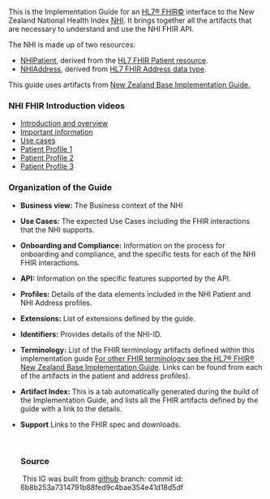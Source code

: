 This is the Implementation Guide for an [HL7&reg; FHIR&copy;](http://hl7.org/fhir/) interface to the New Zealand National Health Index [NHI](https://www.health.govt.nz/our-work/health-identity/national-health-index). It brings together all the artifacts that are necessary to understand and use the NHI FHIR API.

The NHI is made up of two resources:
* [NHIPatient](StructureDefinition-NhiPatient.html), derived from the [HL7 FHIR Patient resource](http://hl7.org/fhir/patient.html).
* [NHIAddress](StructureDefinition-NhiAddress.html), derived from [HL7 FHIR Address data type](http://hl7.org/fhir/R4/datatypes.html#Address).

This guide uses artifacts from [New Zealand Base Implementation Guide.](https://fhir.org.nz/ig/base/index.html)

### NHI FHIR Introduction videos

* [Introduction and overview](./NHIFHIRIG-IntroductionAndOverview.mp4)
* [Important information](./NHIFHIRIG-DeepDive-ImportantInformation.mp4)
* [Use cases](./NHIFHIRIG-DeepDive-UseCases.mp4)
* [Patient Profile 1](./NHIFHIRIG-DeepDive-PatientProfile1.mp4)
* [Patient Profile 2](./NHIFHIRIG-DeepDive-PatintProfile2.mp4)
* [Patient Profile 3](./NHIFHIRIG-DeepDive-PatintProfile3.mp4)


### Organization of the Guide

* **Business view:** The Business context of the NHI

* **Use Cases:**  The expected Use Cases including the FHIR interactions that the NHI supports.

* **Onboarding and Compliance:** Information on the process for onboarding and compliance, and the specific tests for each of the NHI FHIR interactions.

* **API:** Information on the specific features supported by the API.

* **Profiles:** Details of the data elements included in the NHI Patient and NHI Address profiles.

* **Extensions:** List of extensions defined by the guide.

* **Identifiers:** Provides details of the NHI-ID.

* **Terminology:** List of the FHIR terminology artifacts defined within this implementation guide [For other FHIR terminology see the HL7® FHIR® New Zealand Base Implementation Guide](https://fhir.org.nz/ig/base/index.html). Links can be found from each of the artifacts in the patient and address profiles).


* **Artifact Index:**  This is a tab automatically generated during the build of the Implementation Guide, and lists all the FHIR artifacts defined by the guide with a link to the details.

* **Support** Links to the FHIR spec and downloads.

  ​

  
  ### Source

  ​	This IG was built from [github](https://github.com/HL7NZ/nhi)  branch:   commit id: 6b8b253a7314791b88fed9c4bae354e41d18d5df

